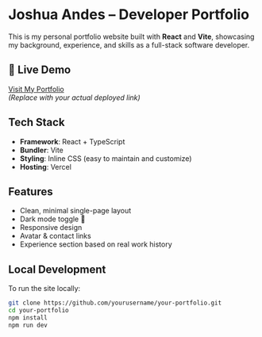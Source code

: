 # Joshua Andes – Developer Portfolio

This is my personal portfolio website built with **React** and **Vite**, showcasing my background, experience, and skills as a full-stack software developer.

## 🚀 Live Demo

 [Visit My Portfolio](https://your-portfolio-url.vercel.app)  
*(Replace with your actual deployed link)*

## Tech Stack

- **Framework**: React + TypeScript
- **Bundler**: Vite
- **Styling**: Inline CSS (easy to maintain and customize)
- **Hosting**: Vercel

## Features

- Clean, minimal single-page layout
- Dark mode toggle 🌙
- Responsive design
- Avatar & contact links
- Experience section based on real work history

## Local Development

To run the site locally:

```bash
git clone https://github.com/yourusername/your-portfolio.git
cd your-portfolio
npm install
npm run dev
